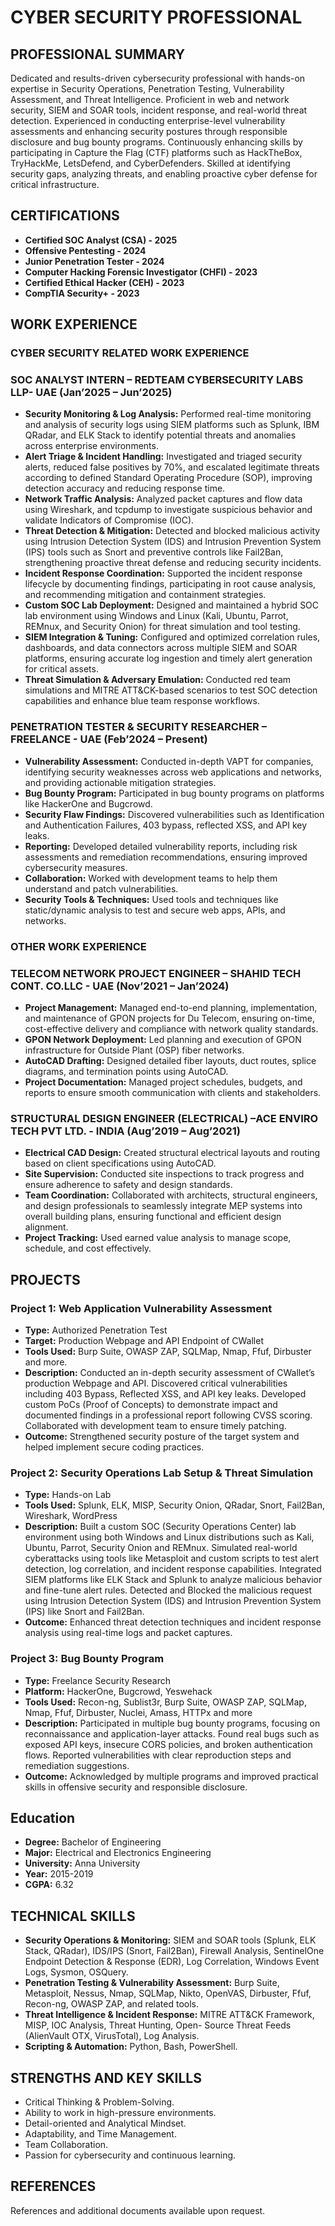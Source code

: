 # CYBER SECURITY PROFESSIONAL

## PROFESSIONAL SUMMARY
Dedicated and results-driven cybersecurity professional with hands-on expertise in Security Operations, Penetration Testing, Vulnerability Assessment, and Threat Intelligence. Proficient in web and network security, SIEM and SOAR tools, incident response, and real-world threat detection. Experienced in conducting enterprise-level vulnerability assessments and enhancing security postures through responsible disclosure and bug bounty programs. Continuously enhancing skills by participating in Capture the Flag (CTF) platforms such as HackTheBox, TryHackMe, LetsDefend, and CyberDefenders. Skilled at identifying security gaps, analyzing threats, and enabling proactive cyber defense for critical infrastructure.

## CERTIFICATIONS
- **Certified SOC Analyst (CSA) - 2025**
- **Offensive Pentesting - 2024**
- **Junior Penetration Tester - 2024**
- **Computer Hacking Forensic Investigator (CHFI) - 2023**
- **Certified Ethical Hacker (CEH) - 2023**
- **CompTIA Security+ - 2023**

## WORK EXPERIENCE
### CYBER SECURITY RELATED WORK EXPERIENCE
### SOC ANALYST INTERN – REDTEAM CYBERSECURITY LABS LLP- UAE (Jan’2025 – Jun’2025)
- **Security Monitoring & Log Analysis:** Performed real-time monitoring and analysis of security logs using SIEM platforms such as Splunk, IBM QRadar, and ELK Stack to identify potential threats and anomalies across enterprise environments.
- **Alert Triage & Incident Handling:** Investigated and triaged security alerts, reduced false positives by 70%, and escalated legitimate threats according to defined Standard Operating Procedure (SOP), improving detection accuracy and reducing response time.
- **Network Traffic Analysis:** Analyzed packet captures and flow data using Wireshark, and tcpdump to investigate suspicious behavior and validate Indicators of Compromise (IOC).
- **Threat Detection & Mitigation:** Detected and blocked malicious activity using Intrusion Detection System (IDS) and Intrusion Prevention System (IPS) tools such as Snort and preventive controls like Fail2Ban, strengthening proactive threat defense and reducing security incidents.
- **Incident Response Coordination:** Supported the incident response lifecycle by documenting findings, participating in root cause analysis, and recommending mitigation and containment strategies.
- **Custom SOC Lab Deployment:** Designed and maintained a hybrid SOC lab environment using Windows and Linux (Kali, Ubuntu, Parrot, REMnux, and Security Onion) for threat simulation and tool testing.
- **SIEM Integration & Tuning:** Configured and optimized correlation rules, dashboards, and data connectors across multiple SIEM and SOAR platforms, ensuring accurate log ingestion and timely alert generation for critical assets.
- **Threat Simulation & Adversary Emulation:** Conducted red team simulations and MITRE ATT&CK-based scenarios to test SOC detection capabilities and enhance blue team response workflows.

### PENETRATION TESTER & SECURITY RESEARCHER – FREELANCE - UAE (Feb’2024 – Present)
- **Vulnerability Assessment:** Conducted in-depth VAPT for companies, identifying security weaknesses across web applications and networks, and providing actionable mitigation strategies.
- **Bug Bounty Program:** Participated in bug bounty programs on platforms like HackerOne and Bugcrowd.
- **Security Flaw Findings:** Discovered vulnerabilities such as Identification and Authentication Failures, 403 bypass, reflected XSS, and API key leaks.
- **Reporting:** Developed detailed vulnerability reports, including risk assessments and remediation recommendations, ensuring improved cybersecurity measures.
- **Collaboration:** Worked with development teams to help them understand and patch vulnerabilities.
- **Security Tools & Techniques:** Used tools and techniques like static/dynamic analysis to test and secure web apps, APIs, and networks.

### OTHER WORK EXPERIENCE
### TELECOM NETWORK PROJECT ENGINEER – SHAHID TECH CONT. CO.LLC - UAE (Nov’2021 – Jan’2024)
- **Project Management:** Managed end-to-end planning, implementation, and maintenance of GPON projects for Du Telecom, ensuring on-time, cost-effective delivery and compliance with network quality standards.
- **GPON Network Deployment:** Led planning and execution of GPON infrastructure for Outside Plant (OSP) fiber networks.
- **AutoCAD Drafting:** Designed detailed fiber layouts, duct routes, splice diagrams, and termination points using AutoCAD.
- **Project Documentation:** Managed project schedules, budgets, and reports to ensure smooth communication with clients and stakeholders.

### STRUCTURAL DESIGN ENGINEER (ELECTRICAL) –ACE ENVIRO TECH PVT LTD. - INDIA (Aug’2019 – Aug’2021)
- **Electrical CAD Design:** Created structural electrical layouts and routing based on client specifications using AutoCAD.
- **Site Supervision:** Conducted site inspections to track progress and ensure adherence to safety and design standards.
- **Team Coordination:** Collaborated with architects, structural engineers, and design professionals to seamlessly integrate MEP systems into overall building plans, ensuring functional and efficient design alignment.
- **Project Tracking:** Used earned value analysis to manage scope, schedule, and cost effectively.

## PROJECTS
### **Project 1:** Web Application Vulnerability Assessment
- **Type:** Authorized Penetration Test
- **Target:** Production Webpage and API Endpoint of CWallet
- **Tools Used:** Burp Suite, OWASP ZAP, SQLMap, Nmap, Ffuf, Dirbuster and more.
- **Description:**
Conducted an in-depth security assessment of CWallet’s production Webpage and API. Discovered critical vulnerabilities including 403 Bypass, Reflected XSS, and API key leaks. Developed custom PoCs (Proof of Concepts) to demonstrate impact and documented findings in a professional report following CVSS scoring. Collaborated with development team to ensure timely patching.
- **Outcome:** Strengthened security posture of the target system and helped implement secure coding practices.

### **Project 2:** Security Operations Lab Setup & Threat Simulation
- **Type:** Hands-on Lab
- **Tools Used:** Splunk, ELK, MISP, Security Onion, QRadar, Snort, Fail2Ban, Wireshark, WordPress
- **Description:**
Built a custom SOC (Security Operations Center) lab environment using both Windows and Linux distributions such as Kali, Ubuntu, Parrot, Security Onion and REMnux. Simulated real-world cyberattacks using tools like Metasploit and custom scripts to test alert detection, log correlation, and incident response capabilities. Integrated SIEM platforms like ELK Stack and Splunk to analyze malicious behavior and fine-tune alert rules. Detected and Blocked the malicious request using Intrusion Detection System (IDS) and Intrusion Prevention System (IPS) like Snort and Fail2Ban.
- **Outcome:** Enhanced threat detection techniques and incident response analysis using real-time logs and packet captures.

### **Project 3:** Bug Bounty Program
- **Type:** Freelance Security Research
- **Platform:** HackerOne, Bugcrowd, Yeswehack
- **Tools Used:** Recon-ng, Sublist3r, Burp Suite, OWASP ZAP, SQLMap, Nmap, Ffuf, Dirbuster, Nuclei, Amass, HTTPx and more
- **Description:**
Participated in multiple bug bounty programs, focusing on reconnaissance and application-layer attacks. Found real bugs such as exposed API keys, insecure CORS policies, and broken authentication flows. Reported vulnerabilities with clear reproduction steps and remediation suggestions.
- **Outcome:** Acknowledged by multiple programs and improved practical skills in offensive security and responsible disclosure.

## Education
- **Degree:** Bachelor of Engineering
- **Major:** Electrical and Electronics Engineering
- **University:** Anna University
- **Year:** 2015-2019
- **CGPA:** 6.32

## TECHNICAL SKILLS
- **Security Operations & Monitoring:** SIEM and SOAR tools (Splunk, ELK Stack, QRadar), IDS/IPS (Snort, Fail2Ban), Firewall Analysis, SentinelOne Endpoint Detection & Response (EDR), Log Correlation, Windows Event Logs, Sysmon, OSQuery.
- **Penetration Testing & Vulnerability Assessment:** Burp Suite, Metasploit, Nessus, Nmap, SQLMap, Nikto, OpenVAS, Dirbuster, Ffuf, Recon-ng, OWASP ZAP, and related tools.
- **Threat Intelligence & Incident Response:** MITRE ATT&CK Framework, MISP, IOC Analysis, Threat Hunting, Open- Source Threat Feeds (AlienVault OTX, VirusTotal), Log Analysis.
- **Scripting & Automation:** Python, Bash, PowerShell.

## STRENGTHS AND KEY SKILLS
- Critical Thinking & Problem-Solving.
- Ability to work in high-pressure environments.
- Detail-oriented and Analytical Mindset.
- Adaptability, and Time Management.
- Team Collaboration.
- Passion for cybersecurity and continuous learning.

## REFERENCES
References and additional documents available upon request.
